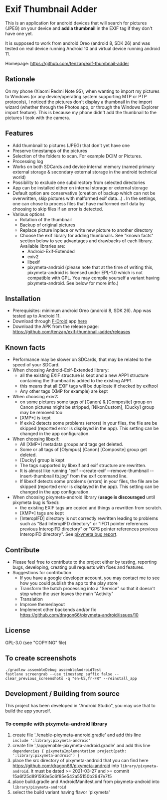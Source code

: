 # Exif Thumbnail Adder

This is an application for android devices that will search for pictures (JPEG) on your device and __add a thumbnail__ in the EXIF tag if they don't have one yet.

It is supposed to work from android Oreo (android 8, SDK 26) and was tested on real device running Android 10 and virtual device running android 11.

Homepage: https://github.com/tenzap/exif-thumbnail-adder


## Rationale
On my phone (Xiaomi Redmi Note 9S), when wanting to import my pictures to Windows (or any device/operating system supporting MTP or PTP protocols), I noticed the pictures don't display a thumbnail in the import wizard (whether through the Photos app, or through the Windows Explorer import feature).
This is because my phone didn't add the thumbnail to the pictures I took with the camera.


## Features
- Add thumbnail to pictures (JPEG) that don't yet have one
- Preserve timestamps of the pictures
- Selection of the folders to scan. For example DCIM or Pictures.
- Processing log
- Works on both SDCards and device internal memory (named primary external storage & secondary external storage in the android technical world)
- Possibility to exclude one subdirectory from selected directories
- App can be installed either on internal storage or external storage
- Default option are conservative (creation of backup which can not be overwritten, skip pictures with malformed exif data...) . In the settings, one can chose to process files that have malformed exif data by choosing to skip files if an error is detected.
- Various options
    - Rotation of the thumbnail
    - Backup of original pictures
    - Replace picture inplace or write new picture to another directory
    - Choose the exif library for adding thumbnails. See "known facts" section below to see advantages and drawbacks of each library.  
    Available libraries are:
        - Android-Exif-Extended
        - exiv2
        - libexif
        - pixymeta-android (please note that at the time of writing this, pixymeta-android is licensed under EPL-1.0 which is not compatible with GPL. You may compile yourself a variant having pixymeta-android. See below for more info.)


## Installation
- Prerequisites: minimum android Oreo (android 8, SDK 26). App was tested up to Android 11.
- Download through [F-Droid](https://f-droid.org) app [here](https://f-droid.org/packages/com.exifthumbnailadder.app/)
- Download the APK from the release page:  https://github.com/tenzap/exif-thumbnail-adder/releases


## Known facts
- Performance may be slower on SDCards, that may be related to the speed of your SDCard.
- When choosing Android-Exif-Extended library:
    - all the existing EXIF structure is kept and a new APP1 structure containing the thumbnail is added to the existing APP1.
    - this means that all EXIF tags will be duplicate if checked by exiftool
    - Any other tags (XMP for example) are kept
- When choosing exiv2:
    - on some pictures some tags of [Canon] & [Composite] group on Canon pictures might be stripped, [NikonCustom], [Ducky] group may be removed too
    - [XMP*] is kept
    - If exiv2 detects some problems (errors) in your files, the file are be skipped (reported error is displayed in the app). This setting can be changed in the app configuration.
- When choosing libexif:
    - All [XMP*] metadata groups and tags get deleted.
    - Some or all tags of [Olympus] [Canon] [Composite] group get deleted.
    - [Ducky] group is kept
    - The tags supported by libexif and exif structure are rewritten.
    - It is almost like running "exif --create-exif --remove-thumbnail --insert-thumbnail tb.jpg" from the exif command line.
    - If libexif detects some problems (errors) in your files, the file are be skipped (reported error is displayed in the app). This setting can be changed in the app configuration.
- When choosing pixymeta-android library (**usage is discouraged** until pixymeta bug is fixed):
    - the existing EXIF tags are copied and things a rewritten from scratch. 
    - [XMP*] tags are kept
    - [InteropIFD] directory is not correctly rewritten leading to problems such as "Bad InteropIFD directory" or "IFD1 pointer references previous InteropIFD directory" or "GPS pointer references previous InteropIFD directory". See [pixymeta bug report](https://github.com/dragon66/pixymeta-android/issues/10).


## Contribute
- Please feel free to contribute to the project either by testing, reporting bugs, developing, creating pull requests with fixes and features.
- Suggestions for contribution
    - If you have a google developer account, you may contact me to see how you could publish the app to the play store
    - Transform the batch processing into a "Service" so that it doesn't stop when the user leaves the main "Activity"
    - Translation
    - Improve theme/layout
    - Implement other backends and/or fix https://github.com/dragon66/pixymeta-android/issues/10


## License
GPL-3.0 (see "COPYING" file)


## To create screenshots
`./gradlew assembleDebug assembleAndroidTest`  
`fastlane screengrab --use_timestamp_suffix false --clear_previous_screenshots -q "en-US,fr-FR" --reinstall_app`


## Development / Building from source
This project has been developed in "Android Studio", you may use that to build the app yourself.


### To compile with pixymeta-android library
1. create file './enable-pixymeta-android.gradle' and add this line  
`include ':library:pixymeta-android'`
1. create file './app/enable-pixymeta-android.gradle' and add this line  
`dependencies { pixymetaImplementation project(path: ':library:pixymeta-android') }`
1. place the src directory of pixymeta-android that you can find here https://github.com/dragon66/pixymeta-android into `library/pixymeta-android`. It must be dated >= 2021-03-27 and >= commit 15a6f25d891593e5c6f85e542a55150b2947e7f5
1. place build.gradle and AndroidManifest.xml from pixymeta-android into `library/pixymeta-android`
1. select the build variant having flavor 'pixymeta'
